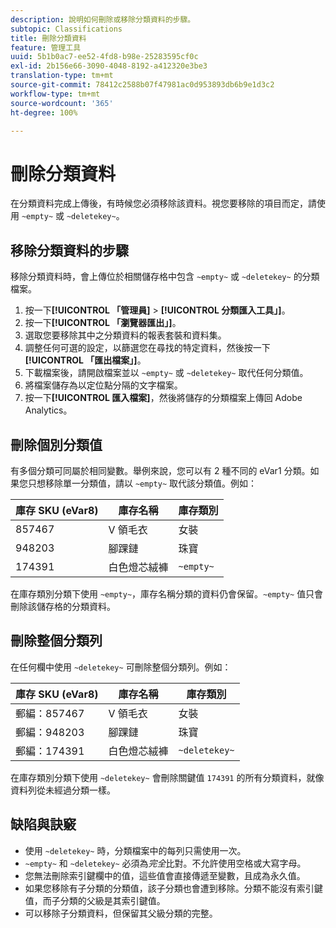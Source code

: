 ```yaml
---
description: 說明如何刪除或移除分類資料的步驟。
subtopic: Classifications
title: 刪除分類資料
feature: 管理工具
uuid: 5b1b0ac7-ee52-4fd8-b98e-25283595cf0c
exl-id: 2b156e66-3090-4048-8192-a412320e3be3
translation-type: tm+mt
source-git-commit: 78412c2588b07f47981ac0d953893db6b9e1d3c2
workflow-type: tm+mt
source-wordcount: '365'
ht-degree: 100%

---
```


# 刪除分類資料

在分類資料完成上傳後，有時候您必須移除該資料。視您要移除的項目而定，請使用 `~empty~` 或 `~deletekey~`。

## 移除分類資料的步驟

移除分類資料時，會上傳位於相關儲存格中包含 `~empty~` 或 `~deletekey~` 的分類檔案。

1. 按一下&#x200B;**[!UICONTROL 「管理員]** > **[!UICONTROL 分類匯入工具」]**。
1. 按一下&#x200B;**[!UICONTROL 「瀏覽器匯出」]**。
1. 選取您要移除其中之分類資料的報表套裝和資料集。
1. 調整任何可選的設定，以篩選您在尋找的特定資料，然後按一下&#x200B;**[!UICONTROL 「匯出檔案」]**。
1. 下載檔案後，請開啟檔案並以 `~empty~` 或 `~deletekey~` 取代任何分類值。
1. 將檔案儲存為以定位點分隔的文字檔案。
1. 按一下&#x200B;**[!UICONTROL 匯入檔案]**，然後將儲存的分類檔案上傳回 Adobe Analytics。

## 刪除個別分類值

有多個分類可同屬於相同變數。舉例來說，您可以有 2 種不同的 eVar1 分類。如果您只想移除單一分類值，請以 `~empty~` 取代該分類值。例如：

| 庫存 SKU (eVar8) | 庫存名稱 | 庫存類別 |
| --- | --- | --- |
| 857467 | V 領毛衣 | 女裝 |
| 948203 | 腳踝鏈 | 珠寶 |
| 174391 | 白色燈芯絨褲 | `~empty~` |

在庫存類別分類下使用 `~empty~`，庫存名稱分類的資料仍會保留。`~empty~` 值只會刪除該儲存格的分類資料。

## 刪除整個分類列

在任何欄中使用 `~deletekey~` 可刪除整個分類列。例如：

| 庫存 SKU (eVar8) | 庫存名稱 | 庫存類別 |
| --- | --- | --- |
| 郵編：857467 | V 領毛衣 | 女裝 |
| 郵編：948203 | 腳踝鏈 | 珠寶 |
| 郵編：174391 | 白色燈芯絨褲 | `~deletekey~` |

在庫存類別分類下使用 `~deletekey~` 會刪除關鍵值 `174391` 的所有分類資料，就像資料列從未經過分類一樣。

## 缺陷與訣竅

* 使用 `~deletekey~` 時，分類檔案中的每列只需使用一次。
* `~empty~` 和 `~deletekey~` 必須為&#x200B;*完全*&#x200B;比對。不允許使用空格或大寫字母。
* 您無法刪除索引鍵欄中的值，這些值會直接傳遞至變數，且成為永久值。
* 如果您移除有子分類的分類值，該子分類也會遭到移除。分類不能沒有索引鍵值，而子分類的父級是其索引鍵值。
* 可以移除子分類資料，但保留其父級分類的完整。
